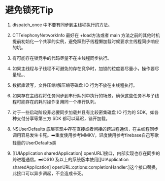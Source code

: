 # 避免锁死Tip

1. dispatch_once 中不要有同步到主线程执行的方法。

2. CTTelephonyNetworkInfo 最好在 +load方法或者 main 方法之前的其他时机提前初始化一个共享的实例，避免踩到子线程懒加载时候要求主线程同步响应的坑。

3. 有可能存在锁竞争的代码尽量不在主线程同步执行。

4. 如果主线程与子线程不可避免的存在竞争时，加锁的粒度要尽量小，操作要尽量轻。、

5. 数据库读写，文件压缩/解压缩等磁盘 IO 行为不放在主线程执行。

6. 如果存在主线程将任务同步到串行队列中执行的场景，确保这些任务不与子线程可能存在的耗时操作复用同一个串行队列。

7. 对于一些启动阶段非必要同步加载并且有比较密集磁盘 IO 行为的 SDK，如各种支付分享等第三方 SDK 都可以延迟，错开加载。

8. NSUserDefaults 底层实现中存在直接或者间接的跨进程通信，在主线程同步调用容易发生卡死。➡️重度使用参考MMKV，轻度使用参考firebase自己写歌轻量的UserDefaults类

9. [[UIApplication sharedApplication] openURL]接口，内部实现也存在同步的跨进程通信。➡️iOS10 及以上的系统版本使用[[UIApplication sharedApplication] openURL:options:completionHandler:]这个接口替换，此接口可以异步调起，不会造成卡死。